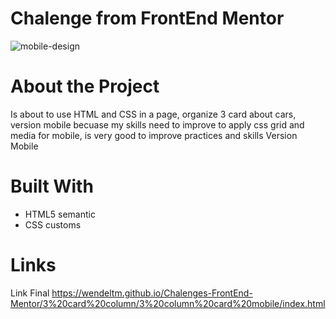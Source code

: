 # Chalenge from FrontEnd Mentor

![mobile-design](https://user-images.githubusercontent.com/99341618/183977156-14c6ecb1-9918-4271-b5b9-e9d39ef9b4c1.jpg)

# About the Project
Is about to use HTML and CSS in a page, organize 3 card about cars, version mobile becuase my skills need to improve to apply css grid and media for mobile, is very good to improve practices and skills
Version Mobile

# Built With
- HTML5 semantic
- CSS customs

# Links
Link Final https://wendeltm.github.io/Chalenges-FrontEnd-Mentor/3%20card%20column/3%20column%20card%20mobile/index.html
